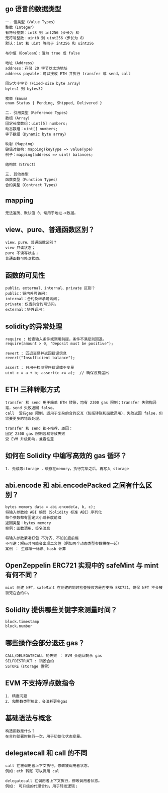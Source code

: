 ## go 语言的数据类型
```
一. 值类型（Value Types）
整数（Integer）
有符号整数：int8 到 int256（步长为 8）
无符号整数：uint8 到 uint256（步长为 8）
默认：int 和 uint 等同于 int256 和 uint256

布尔值（Boolean）：值为 true 或 false

地址（Address）
address：存储 20 字节以太坊地址
address payable：可以接收 ETH 并执行 transfer 或 send，call

固定大小字节（Fixed-size byte array）
bytes1 到 bytes32

枚举（Enum）
enum Status { Pending, Shipped, Delivered }

二. 引用类型（Reference Types）
数组（Array）
固定长度数组：uint[5] numbers;
动态数组：uint[] numbers;
字节数组（Dynamic byte array）

映射（Mapping）
键值对结构：mapping(keyType => valueType)
例子：mapping(address => uint) balances;

结构体（Struct）

三. 其他类型
函数类型（Function Types）
合约类型（Contract Types）

```
## mapping
```
无法遍历、默认值 0、常用于地址->数据。

```


## view、pure、普通函数区别？
```
view、pure、普通函数区别？
view 只读状态；
pure 不读写状态；
普通函数可修改状态。
```

## 函数的可见性
```
public、external、internal、private 区别？
public：链内外可访问；
internal：合约及继承可访问；
private：仅当前合约可访问。
external：链外调用；
```

## solidity的异常处理
```
require : 检查输入条件或调用前提，条件不满足则回退。
require(amount > 0, "Deposit must be positive");

revert : 回退交易并返回错误信息
revert("Insufficient balance");

assert : 只用于检测程序错误或不变量
uint c = a + b; assert(c >= a);  // 确保没有溢出

```

## ETH 三种转账方式
```
transfer 和 send 用于简单 ETH 转账，均有 2300 gas 限制；transfer 失败抛异常，send 失败返回 false。
call  没有gas 限制，适用于复杂的合约交互（包括转账和函数调用），失败返回 false，但需要更多的错误处理。

transfer 和 send 都不推荐，原因：
固定 2300 gas 限制容易导致失败
受 EVM 升级影响，兼容性差
```

## 如何在 Solidity 中编写高效的 gas 循环？
```
1. 先读取storage ，缓存在memory，执行完毕之后，再写入 storage
```


## abi.encode 和 abi.encodePacked 之间有什么区别？
```
bytes memory data = abi.encode(a, b, c);
将输入参数按 ABI 编码（Solidity 标准 ABI）序列化
每个参数都有固定大小或长度前缀
返回类型：bytes memory
案例：函数调用、签名消息

将输入参数紧凑打包 不对齐、不加长度前缀
不可逆：解码时可能会出现二义性（例如两个动态类型参数拼在一起）
案例 ： 生成唯一标识、hash 计算
```


## OpenZeppelin ERC721 实现中的 safeMint 与 mint 有何不同？
```
mint 创建 NFT，safeMint 在创建的同时检查接收方是否支持 ERC721，确保 NFT 不会被锁死在合约中。
```

## Solidity 提供哪些关键字来测量时间？
```
block.timestamp
block.number
```

## 哪些操作会部分退还 gas？
```
CALL/DELEGATECALL 的失败 ： EVM 会退回剩余 gas
SELFDESTRUCT : 销毁合约
SSTORE（storage 置零）
```

## EVM 不支持浮点数指令
```
1. 精度问题
2. 和整数类型相比，会消耗更多gas
```

## 基础语法与概念
```
构造函数是什么？
在合约部署时执行一次，用于初始化状态变量。
```

## delegatecall 和 call 的不同
```
call 在被调用者上下文执行，修改被调用者状态。
例如：eth 转账 可以调用 cal 

delegatecall 在调用者上下文执行，修改调用者状态。
例如： 可升级的代理合约，用于转发逻辑；
```


